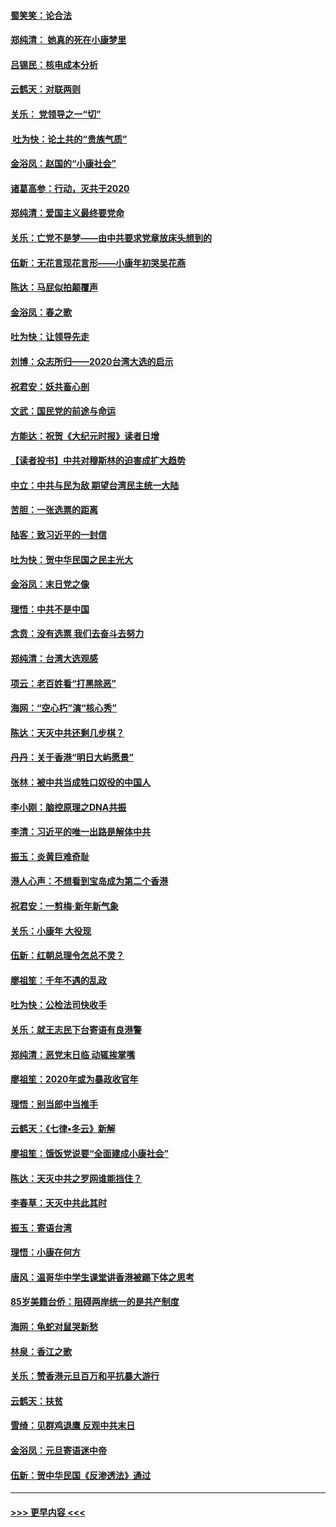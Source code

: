 #### [蜀笑笑：论合法](../pages/nsc993/n11808064.md?t=01210731) 
#### [郑纯清： 她真的死在小康梦里](../pages/nsc993/n11806623.md?t=01210731) 
#### [吕锡民：核电成本分析](../pages/nsc993/n11806284.md?t=01210731) 
#### [云鹤天：对联两则](../pages/nsc993/n11805957.md?t=01210731) 
#### [关乐： 党领导之一“切”](../pages/nsc993/n11804505.md?t=01210731) 
#### [ 吐为快：论土共的“贵族气质”](../pages/nsc993/n11804490.md?t=01210731) 
#### [金浴凤：赵国的“小康社会”](../pages/nsc993/n11804452.md?t=01210731) 
#### [诸葛高参：行动，灭共于2020](../pages/nsc993/n11804120.md?t=01210731) 
#### [郑纯清：爱国主义最终要党命](../pages/nsc993/n11802197.md?t=01210731) 
#### [关乐：亡党不是梦——由中共要求党章放床头想到的](../pages/nsc993/n11802156.md?t=01210731) 
#### [伍新：无花言现花言形——小康年初哭吴花燕](../pages/nsc993/n11800044.md?t=01210731) 
#### [陈达：马屁似拍颠覆声](../pages/nsc993/n11800010.md?t=01210731) 
#### [金浴凤：春之歌](../pages/nsc993/n11797687.md?t=01210731) 
#### [吐为快：让领导先走](../pages/nsc993/n11797512.md?t=01210731) 
#### [刘博：众志所归——2020台湾大选的启示](../pages/nsc993/n11796878.md?t=01210731) 
#### [祝君安：妖共畜心剖](../pages/nsc993/n11794273.md?t=01210731) 
#### [文武：国民党的前途与命运](../pages/nsc993/n11794198.md?t=01210731) 
#### [方能达：祝贺《大纪元时报》读者日增](../pages/nsc993/n11793807.md?t=01210731) 
#### [【读者投书】中共对穆斯林的迫害成扩大趋势](../pages/nsc993/n11791371.md?t=01210731) 
#### [中立：中共与民为敌 期望台湾民主统一大陆](../pages/nsc993/n11790392.md?t=01210731) 
#### [苦胆：一张选票的距离](../pages/nsc993/n11788914.md?t=01210731) 
#### [陆客：致习近平的一封信](../pages/nsc993/n11788867.md?t=01210731) 
#### [吐为快：贺中华民国之民主光大](../pages/nsc993/n11788618.md?t=01210731) 
#### [金浴凤：末日党之像](../pages/nsc993/n11787475.md?t=01210731) 
#### [理悟：中共不是中国](../pages/nsc993/n11787463.md?t=01210731) 
#### [念贲：没有选票  我们去奋斗去努力](../pages/nsc993/n11787398.md?t=01210731) 
#### [郑纯清：台湾大选观感](../pages/nsc993/n11786210.md?t=01210731) 
#### [项云：老百姓看“打黑除恶”](../pages/nsc993/n11785398.md?t=01210731) 
#### [海网：“空心朽”演“核心秀”](../pages/nsc993/n11783874.md?t=01210731) 
#### [陈达：天灭中共还剩几步棋？](../pages/nsc993/n11783719.md?t=01210731) 
#### [丹丹：关于香港“明日大屿愿景”](../pages/nsc993/n11783273.md?t=01210731) 
#### [张林：被中共当成牲口奴役的中国人](../pages/nsc993/n11782397.md?t=01210731) 
#### [李小刚：脑控原理之DNA共振](../pages/nsc993/n11780962.md?t=01210731) 
#### [李清：习近平的唯一出路是解体中共](../pages/nsc993/n11780866.md?t=01210731) 
#### [振玉：炎黄巨难奇耻](../pages/nsc993/n11779632.md?t=01210731) 
#### [港人心声：不想看到宝岛成为第二个香港](../pages/nsc993/n11778817.md?t=01210731) 
#### [祝君安：一剪梅‧新年新气象](../pages/nsc993/n11776340.md?t=01210731) 
#### [关乐：小康年 大役现](../pages/nsc993/n11774213.md?t=01210731) 
#### [伍新：红朝总理令怎总不灵？](../pages/nsc993/n11770813.md?t=01210731) 
#### [廖祖笙：千年不遇的乱政](../pages/nsc993/n11770373.md?t=01210731) 
#### [吐为快：公检法司快收手](../pages/nsc993/n11770359.md?t=01210731) 
#### [关乐：就王志民下台寄语有良港警](../pages/nsc993/n11769903.md?t=01210731) 
#### [郑纯清：恶党末日临 动辄挨掌嘴](../pages/nsc993/n11769356.md?t=01210731) 
#### [廖祖笙：2020年或为暴政收官年](../pages/nsc993/n11768216.md?t=01210731) 
#### [理悟：别当郎中当推手](../pages/nsc993/n11768243.md?t=01210731) 
#### [云鹤天：《七律▪冬云》新解](../pages/nsc993/n11768204.md?t=01210731) 
#### [廖祖笙：饿饭党说要“全面建成小康社会”](../pages/nsc993/n11767482.md?t=01210731) 
#### [陈达：天灭中共之罗网谁能挡住？](../pages/nsc993/n11767465.md?t=01210731) 
#### [李春草：天灭中共此其时](../pages/nsc993/n11767452.md?t=01210731) 
#### [振玉：寄语台湾](../pages/nsc993/n11767432.md?t=01210731) 
#### [理悟：小康在何方](../pages/nsc993/n11767394.md?t=01210731) 
#### [唐风：温哥华中学生课堂讲香港被踢下体之思考](../pages/nsc993/n11766848.md?t=01210731) 
#### [85岁美籍台侨：阻碍两岸统一的是共产制度](../pages/nsc993/n11765043.md?t=01210731) 
#### [海网：龟蛇对鼠哭新愁](../pages/nsc993/n11764895.md?t=01210731) 
#### [林泉：香江之歌](../pages/nsc993/n11764415.md?t=01210731) 
#### [关乐：赞香港元旦百万和平抗暴大游行](../pages/nsc993/n11764382.md?t=01210731) 
#### [云鹤天：扶贫](../pages/nsc993/n11764245.md?t=01210731) 
#### [雪绮：见群鸡退鹰  反观中共末日](../pages/nsc993/n11762112.md?t=01210731) 
#### [金浴凤：元旦寄语迷中帝](../pages/nsc993/n11761788.md?t=01210731) 
#### [伍新：贺中华民国《反渗透法》通过](../pages/nsc993/n11761994.md?t=01210731) 

----
#### [ >>> 更早内容 <<< ](../indexes/nsc993-earlier.md)
